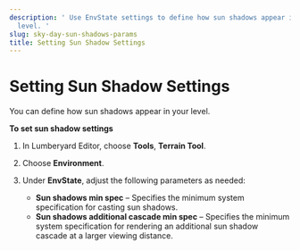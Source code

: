 ```yaml
---
description: ' Use EnvState settings to define how sun shadows appear in your &ALYlong;
  level. '
slug: sky-day-sun-shadows-params
title: Setting Sun Shadow Settings
---
```

# Setting Sun Shadow Settings<a name="sky-day-sun-shadows-params"></a>

You can define how sun shadows appear in your level\.

**To set sun shadow settings**

1. In Lumberyard Editor, choose **Tools**, **Terrain Tool**\.

1. Choose **Environment**\.

1. Under **EnvState**, adjust the following parameters as needed:
   + **Sun shadows min spec** – Specifies the minimum system specification for casting sun shadows\.
   + **Sun shadows additional cascade min spec** – Specifies the minimum system specification for rendering an additional sun shadow cascade at a larger viewing distance\.
